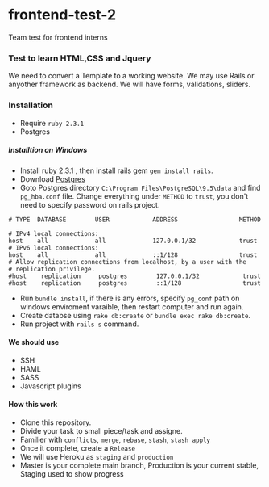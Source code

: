 
# frontend-test-2
Team test for frontend interns 

### Test to learn HTML,CSS and Jquery 

We need to convert a Template to a working website. We may use Rails or anyother framework as backend. 
We will have forms, validations, sliders. 

### Installation 

- Require `ruby 2.3.1`
- Postgres 

##### Installtion on Windows 

- Install ruby 2.3.1 , then install rails gem `gem install rails`.
- Download [Postgres](http://www.enterprisedb.com/products-services-training/pgdownload#windows)
- Goto Postgres directory `C:\Program Files\PostgreSQL\9.5\data` and find `pg_hba.conf` file. 
Change everything under `METHOD` to `trust`, you don't need to specify password on rails project.
```
# TYPE  DATABASE        USER            ADDRESS                 METHOD

# IPv4 local connections:
host    all             all             127.0.0.1/32            trust
# IPv6 local connections:
host    all             all             ::1/128                 trust
# Allow replication connections from localhost, by a user with the
# replication privilege.
#host    replication     postgres        127.0.0.1/32            trust
#host    replication     postgres        ::1/128                 trust
```
- Run `bundle install`, if there is any errors, specify `pg_conf` path on windows
enviroment varaible, then restart computer and run again.
- Create databse using `rake db:create` or `bundle exec rake db:create`.
- Run project with `rails s` command.

#### We should use 
- SSH 
- HAML
- SASS
- Javascript plugins   


#### How this work

- Clone this repository. 
- Divide your task to small piece/task and assigne.
- Familier with `conflicts`, `merge`, `rebase`, `stash`, `stash apply`
- Once it complete, create a `Release`
- We will use Heroku as `staging` and `production`
- Master is your complete main branch, Production is your current stable, Staging used to show progress 

